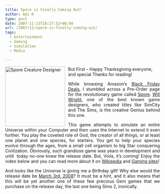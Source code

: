 ```yaml
---
title: Spore is Finally Coming Out!
author: Adi R
type: post
date: 2007-11-23T18:27:52+00:00
url: /2007/11/spore-is-finally-coming-out/
tags:
  - Entertainment
  - Gaming
  - Simulation
  - Media

---
```

<a href="/uploads/2007/11/spore-creature-designer.jpg" target="_blank"><img id="id" style="border-right: 0px; border-top: 0px; margin: 0px 10px 0px 0px; border-left: 0px; border-bottom: 0px" height="195" alt="Spore Creature Designer" src="/uploads/2007/11/spore-creature-designer.jpg?resize=195%2C195" width="195" align="left" border="0" data-recalc-dims="1" /></a> But First &#8211; Happy Thanksgiving everyone, and special Thanks for reading!

<p align="justify">
  While browsing Amazon&#8217;s <a href="http://www.bfads.net" target="_blank">Black Friday Deals</a>, I stumbled across a Pre-Order page for the revolutionary game called <a href="http://www.amazon.com/dp/product/B000FKBCX4/?tag=craftonia-20" target="_blank">Spore</a>. <a href="http://en.wikipedia.org/wiki/Will_Wright_%28game_designer%29" target="_blank">Will Wright</a>, one of the best known game designers, who created titles like SimCity and The Sims, is the creative Genius behind this one.
</p>

<p align="justify">
  This game attempts to simulate an entire Universe within your Computer and then uses the Internet to extend it even further. You play the coveted role of God, the creator of all things, or at least one planet and one species, for starters. You get to help your species evolve through the ages, from a small cell organism to big Star conquering Civilization. Obviously, such grandiose game was years in development and until&#xA0; today no-one knew the release date. But, Voila, it&#8217;s coming! Enjoy the video below and you can read more about it on <a href="http://en.wikipedia.org/wiki/Spore_%28video_game%29" target="_blank">Wikipedia</a> and <a href="http://www.joystiq.com/tag/Spore/" target="_blank">Gaming sites</a>!
</p>

<p align="justify">
  And looks like the Universe is giving me a Birthday gift! Why else would the release date be <a href="http://www.amazon.com/dp/product/B000FKBCX4/?tag=craftonia-20" target="_blank">March 3rd, 2008</a>? It must be a hint, and it also means that this will be yet another one of these few precious Gem games that we purchase on the release day, the last one being Sims 2, ironically.
</p>

<div class="wlWriterSmartContent" id="scid:5737277B-5D6D-4f48-ABFC-DD9C333F4C5D:5a2b2f35-4dc5-4859-aec3-fddd381f0776" style="padding-right: 30px; display: inline; padding-left: 0px; float: none; padding-bottom: 0px; margin: 0px; padding-top: 0px">
  <div id="fbc834ce-5154-4635-a796-43e28b4a8860" style="margin: 0px; padding: 0px; display: inline;">
    <div>
      <a href="http://www.youtube.com/watch?v=ONd2jppdOcI&rel=1" target="_new"><img src="/uploads/2007/11/video89eaf0b69043.jpg" galleryimg="no" onload="var downlevelDiv = document.getElementById('fbc834ce-5154-4635-a796-43e28b4a8860'); downlevelDiv.innerHTML = &quot;<div><object width=&quot;425&quot; height=&quot;350&quot;><param name=&quot;movie&quot; value=&quot;http://www.youtube.com/v/ONd2jppdOcI&rel=1&quot;></param><param name=&quot;wmode&quot; value=&quot;transparent&quot;></param><embed src=&quot;http://www.youtube.com/v/ONd2jppdOcI&rel=1&quot; type=&quot;application/x-shockwave-flash&quot; wmode=&quot;transparent&quot; width=&quot;425&quot; height=&quot;350&quot;></embed></object></div>&quot;;" alt="" data-recalc-dims="1" /></a>
    </div>
  </div>
</div>

&#xA0;</p>